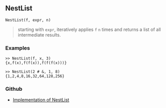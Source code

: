 ## NestList

```
NestList(f, expr, n)
```
> starting with `expr`, iteratively applies `f` `n` times and returns a list of all intermediate results.

### Examples
 
``` 
>> NestList(f, x, 3)
{x,f(x),f(f(x)),f(f(f(x)))}
 
>> NestList(2 # &, 1, 8)
{1,2,4,8,16,32,64,128,256} 
```
  



### Github

* [Implementation of NestList](https://github.com/axkr/symja_android_library/blob/master/symja_android_library/matheclipse-core/src/main/java/org/matheclipse/core/builtin/Programming.java#L1451) 

